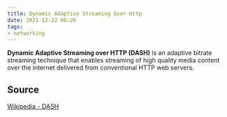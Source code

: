 ```yaml
---
title: Dynamic Adaptive Streaming Over Http
date: 2021-12-22 06:26
tags:
- networking
---
```


**Dynamic Adaptive Streaming over HTTP (DASH)** is an adaptive bitrate streaming
technique that enables streaming of high quality media content over the internet
delivered from conventional HTTP web servers. 

## Source

[Wikipedia - DASH](https://en.wikipedia.org/wiki/Dynamic_Adaptive_Streaming_over_HTTP)
